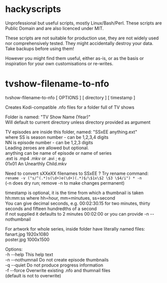 # hackyscripts
Unprofessional but useful scripts, mostly Linux/Bash/Perl. These scripts are Public Domain and are also licenced under MIT.

These scripts are not suitable for production use, they are not widely used nor comprehensively tested. They might accidentally destroy your data. Take backups before using them!

However you might find them useful, either as-is, or as the basis or inspiration for your own customisations or re-writes.

# tvshow-filename-to-nfo
tvshow-filename-to-nfo [ OPTIONS ] [ directory ] [ timestamp ]

Creates Kodi-compatible .nfo files for a folder full of TV shows

Folder is named: "TV Show Name (Year)"
<br/>Will default to current directory unless directory provided as argument

TV episodes are inside this folder, named: "SSxEE anything.ext"
<br/>where SS is season number - can be 1,2,3,4 digits
<br/>NN is episode number - can be 1,2,3 digits
<br/>Leading zeroes are allowed but optional.
<br/>anything can be name of episode or name of series
<br/>.ext is .mp4 .mkv or .avi ; e.g:
<br/>01x01 An Unearthly Child.mkv

Need to convert sXXeXX filenames to SSxEE ? Try rename command:
<br/>`rename -v ("s/^(.*)s(\d+)e(\d+)(.*)$/\$1x\$2 \$3 \$4/i") * -n`
<br/>(-n does dry run; remove -n to make changes permanent)

timestamp is optional, it is the time from which a thumbnail is taken
<br/>hh:mm:ss where hh=hour, mm=minutues, ss=second
<br/>You can give decimal seconds, e.g. 00:02:30.15
for two minutes, thirty seconds and fifteen hundredths of a second
<br/>if not supplied it defaults to 2 minutes 00:02:00
or you can provide -n --nothumbnail

For artwork for whole series, inside folder have literally named files:
<br/>fanart.jpg 1920x1080
<br/>poster.jpg 1000x1500

Options:
<br/>-h --help       This help text
<br/>-n --nothumnail Do not create episode thumbnails
<br/>-q --quiet      Do not produce progress information
<br/>-f --force      Overwrite existing .nfo and thumnail files
<br/>                (default is not to overwrite)
